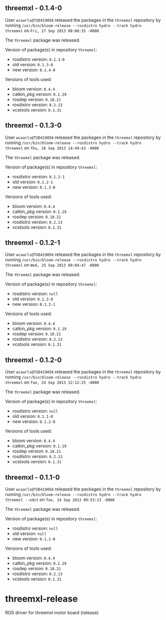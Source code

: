 ## threemxl - 0.1.4-0

User `wcaarls@TUD419056` released the packages in the `threemxl` repository by running `/usr/bin/bloom-release --rosdistro hydro --track hydro threemxl` on `Fri, 27 Sep 2013 08:08:35 -0000`

The `threemxl` package was released.

Version of package(s) in repository `threemxl`:
- rosdistro version: `0.1.3-0`
- old version: `0.1.3-0`
- new version: `0.1.4-0`

Versions of tools used:
- bloom version: `0.4.4`
- catkin_pkg version: `0.1.19`
- rosdep version: `0.10.21`
- rosdistro version: `0.2.13`
- vcstools version: `0.1.31`


## threemxl - 0.1.3-0

User `wcaarls@TUD419056` released the packages in the `threemxl` repository by running `/usr/bin/bloom-release --rosdistro hydro --track hydro threemxl` on `Thu, 26 Sep 2013 14:49:43 -0000`

The `threemxl` package was released.

Version of package(s) in repository `threemxl`:
- rosdistro version: `0.1.2-1`
- old version: `0.1.2-1`
- new version: `0.1.3-0`

Versions of tools used:
- bloom version: `0.4.4`
- catkin_pkg version: `0.1.19`
- rosdep version: `0.10.21`
- rosdistro version: `0.2.13`
- vcstools version: `0.1.31`


## threemxl - 0.1.2-1

User `wcaarls@TUD419056` released the packages in the `threemxl` repository by running `/usr/bin/bloom-release --rosdistro hydro --track hydro threemxl` on `Wed, 25 Sep 2013 09:04:47 -0000`

The `threemxl` package was released.

Version of package(s) in repository `threemxl`:
- rosdistro version: `null`
- old version: `0.1.2-0`
- new version: `0.1.2-1`

Versions of tools used:
- bloom version: `0.4.4`
- catkin_pkg version: `0.1.19`
- rosdep version: `0.10.21`
- rosdistro version: `0.2.13`
- vcstools version: `0.1.31`


## threemxl - 0.1.2-0

User `wcaarls@TUD419056` released the packages in the `threemxl` repository by running `/usr/bin/bloom-release --rosdistro hydro --track hydro threemxl` on `Tue, 24 Sep 2013 12:12:25 -0000`

The `threemxl` package was released.

Version of package(s) in repository `threemxl`:
- rosdistro version: `null`
- old version: `0.1.1-0`
- new version: `0.1.2-0`

Versions of tools used:
- bloom version: `0.4.4`
- catkin_pkg version: `0.1.19`
- rosdep version: `0.10.21`
- rosdistro version: `0.2.13`
- vcstools version: `0.1.31`


## threemxl - 0.1.1-0

User `wcaarls@TUD419056` released the packages in the `threemxl` repository by running `/usr/bin/bloom-release --rosdistro hydro --track hydro threemxl --edit` on `Tue, 24 Sep 2013 09:53:13 -0000`

The `threemxl` package was released.

Version of package(s) in repository `threemxl`:
- rosdistro version: `null`
- old version: `null`
- new version: `0.1.1-0`

Versions of tools used:
- bloom version: `0.4.4`
- catkin_pkg version: `0.1.19`
- rosdep version: `0.10.21`
- rosdistro version: `0.2.13`
- vcstools version: `0.1.31`


threemxl-release
================

ROS driver for threemxl motor board (release)
